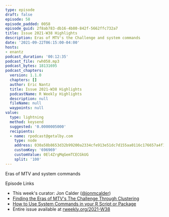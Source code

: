 ```yaml
---
type: episode
draft: false
episode: 58
episode_padded: 0058
episode_guid: 2f8ab783-db16-4b80-842f-5662ffc732a7
title: Issue 2021-W38 Highlights
description: Eras of MTV's the Challenge and system commands
date: '2021-09-22T06:15:00-04:00'
hosts:
- enantz
podcast_duration: '00:12:35'
podcast_file: rwh058.mp3
podcast_bytes: 18131695
podcast_chapters:
  version: 1.1.0
  chapters: []
  author: Eric Nantz
  title: Issue 2021-W38 Highlights
  podcastName: R Weekly Highlights
  description: null
  fileName: null
  waypoints: null
value:
  type: lightning
  method: keysend
  suggested: '0.0000005000'
  recipients:
  - name: rpodcast@getalby.com
    type: node
    address: 030a58b8653d32b99200a2334cfe913e51dc7d155aa0116c176657a4f1722677a3
    customKey: '696969'
    customValue: 0El4ZrgMqGemTCECGkUG
    split: '100'
---
```

Eras of MTV and system commands

Episode Links

-   This week's curator: Jon Calder (<a href="https://twitter.com/jonmcalder" rel="nofollow">@jonmcalder</a>)
-   <a href="https://jlaw.netlify.app/2021/09/15/finding-the-eras-of-mtv-s-the-challenge-through-clustering/" rel="nofollow">Finding the Eras of MTV's The Challenge Through Clustering</a>
-   <a href="https://ropensci.org/blog/2021/09/13/system-calls-r-package/" rel="nofollow">How to Use System Commands in your R Script or Package</a>
-   Entire issue available at <a href="https://rweekly.org/2021-W38.html" rel="nofollow">rweekly.org/2021-W38</a>
